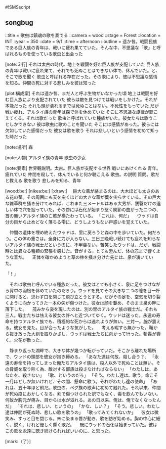 #!SMSscript

## songbug

::title = 歌虫は鎮魂の歌を奏でる
::camera = wood
::stage = Forest
::location = INT
::year = 350
::date = 9/1
::time = afternoon
::outline = 遥か昔。戦闘民族である巨人族の青年は、戦いに疲れ果てていた。そんな中、不思議な「歌」と呼ばれるものを使っている歌虫と出会った

[note:３行]
それは太古の時代。地上を戦闘を好む巨人族が支配していた
巨人族の青年は戦いに疲れ果て、それでも死ぬことはできない体で、休んでいた。と、そこで歌を聞く
歌虫と呼ばれる存在だった。その歌により、彼は不思議な感情を知る。仲間の死に対する悲しみを彼は知った

[plot:構成案]
それは遥か昔、まだ人と呼ぶ生物がいなかった頃
地上は戦闘を好む巨人族により支配されていた
彼らは敵を見つけては戦いをしかけた。それが本能だった
それも頭が潰れるまでは死ぬことはない。不死性をもっていた
だが戦い疲れ、アルタイ族の青年は森で体を休めていた
そこに不思議な旋律が聴こえてくる。それは歌だった
歌虫と呼ばれていた種族がいた。彼女たちは歌うことしかできない
彼は歌虫に歌のことを聞いた
そこには感情があった。彼らには欠如していた感情だった
彼女は歌を歌う
それは悲しいという感情を初めて知った時だった

[note:場所]
森

[note:人物]
アルタイ族の青年
歌虫の少女

[note:要素]
世界観説明。太古。巨人族が支配する世界
戦いにあけくれる
青年。疲れていた
仲間を殺して、休んでいると何か聴こえる
歌虫。の説明
質問。歌だと教える
歌を歌う
悲しみを知る、青年

[wood:be:]
[nikea:be:]
[:draw:]
　巨大な蔦が絡まるのは、大木ほども太さのある花の茎。その周囲にも天を突くほどの大きな草が葉を尖らせている。その巨大な雑草群を掻き分けてみれば、これまた三メートルはある大男が、腰蓑だけの逞しい体で穴を掘っていた。その傍には石化が始まり堅く関節の曲がった二つの、首の無いアルタイ族の亡骸が横たわっている。
「これは、何だ」
　ウッドは自分の目から止めどなく落ちる雫に、どうしようもない戸惑いを覚えていた。

　仲間の遺体を埋め終えたウッドは、里に戻ろうと森の中を歩いていた。何だろう。この体の重さは。全身に力が入らない。三日三晩戦い続けても疲れを知らないアルタイ族の戦士だというのに、不甲斐ない。苦笑したウッドは、だが、戦闘時とは異なる種類の緊張を感じた。音がする。とても澄んだ、体の芯まで響くような音だ。
　正体を確かめようと草の林を掻き分けた先には、泉が湧いていた。

「！」

　それは歌虫と呼んでいる種族だった。彼女はとても小さく、泉に足をつけながら背中の羽根を休めていたのだろう。ウッドを見てその大きな二つの瞳を目一杯に開けると、思わず口を閉じて飛び立とうとする。だがその足を、空気を切り裂くように向かってきた一本の矢が傷つけた。彼女は顔を顰め、そのまま泉の畔に落下した。
　茂みから姿を現したのは、別の里のアルタイ族の戦士だ。それも三人。戦士たちは怯える彼女の許へと近づいてゆく。ウッドは迷った。永遠の寿命を持つアルタイ族でも、積極的な死からは逃れようが無い。三対一。腕が震える。彼女を見た。目が合ったような気がした。
　考える暇すら無かった。鞘から抜き放った大剣を振りかざし、ウッドは戦士たちに向かって行った。斬轟が響く。火花が散った。

　静まり返った湖畔で、大きな体が幾つか転がっていた。そこから離れた場所で、ウッドの頭部を彼女が抱き締める。
「あなた達は何故、殺し合う？」
「永遠の寿命を持ってしまった俺たちアルタイ族は、殺人以外で死ぬことは無い。その脅威を取り除く為、敵対する部族は殺さなければならない」
「わたしは、あなたを、殺さない」
「歌、というのだろ」
「そう。わたし達は、歌う。命こそ一月ほどしか無いけれど、その間、懸命に歌う。それがわたし達の使命」
「あれは、五十年ほど前だ。歌虫の、ペグ族の歌声に初めて触れた。それ以来、仲間が死ぬ度におかしくなる。剣で傷つけられた訳でもなく、毒を飲んでもいない。何故か胸元が痛み、目からは水が溢れる。あの日以来、俺は、俺でなくなったんだ」
「それは、悲しい、というの」
「かな、しい？」
「そう。悲しい。わたし達は仲間が死ぬ時、悲しい歌を歌うの」
「歌ってみてくれないか」
　彼女は微笑み、すっと目を閉じる。朱に染まる唇が動き、歌を紡ぎ始める。胸の中心に細く、鋭く、けれど優しく響く歌だ。
　既にウッドの石化は始まっていた。彼はこの歌を永遠に聴き続けられればいいのに、と思った。

[mark:（了）]
